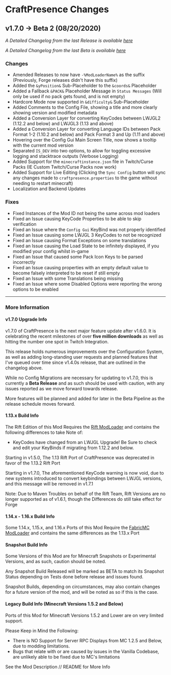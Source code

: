 # CraftPresence Changes

## v1.7.0 -> Beta 2 (08/20/2020)

_A Detailed Changelog from the last Release is available [here](https://gitlab.com/CDAGaming/CraftPresence/-/compare/release%2Fv1.6.8...release%2Fv1.7.0+Beta.2)_

_A Detailed Changelog from the last Beta is available [here](https://gitlab.com/CDAGaming/CraftPresence/-/compare/release%2Fv1.7.0+Beta.2...release%2Fv1.7.0+Beta.1)_

### Changes

*   Amended Releases to now have `-%ModLoaderName%` as the suffix (Previously, Forge releases didn't have this suffix)
*   Added the `&yPosition&` Sub-Placeholder to the `&coords&` Placeholder
*   Added a Fallback `&PACK&` Placeholder Message in `Status Messages` (Will only be used if no pack gets found, and is not empty)
*   Hardcore Mode now supported in `&difficulty&` Sub-Placeholder
*   Added Comments to the Config File, showing a title and more clearly showing version and modified metadata
*   Added a Conversion Layer for converting KeyCodes between LWJGL2 (1.12.2 and below) and LWJGL3 (1.13 and above)
*   Added a Conversion Layer for converting Language IDs between Pack Format 1-2 (1.10.2 and below) and Pack Format 3 and Up (1.11 and above)
*   Hovering over the Config Gui Main Screen Title, now shows a tooltip with the current mod version
*   Separated `IS_DEV` into two options, to allow for toggling excessive logging and stacktrace outputs (Verbose Logging)
*   Added Support for the `minecraftinstance.json` file in Twitch/Curse Packs (IE Custom Twitch/Curse Packs now work)
*   Added Support for Live Editing (Clicking the `Sync Config` button will sync any changes made to `craftpresence.properties` to the game without needing to restart minecraft)
*   Localization and Backend Updates

### Fixes

*   Fixed Instances of the Mod ID not being the same across mod loaders
*   Fixed an Issue causing KeyCode Properties to be able to skip verification
*   Fixed an Issue where the `Config Gui` KeyBind was not properly identified
*   Fixed an Issue causing some LWJGL 3 KeyCodes to not be recognized
*   Fixed an Issue causing Format Exceptions on some translations
*   Fixed an Issue causing the Load State to be infinitely displayed, if you modified your config whilst in-game
*   Fixed an Issue that caused some Pack Icon Keys to be parsed incorrectly
*   Fixed an Issue causing properties with an empty default value to become falsely interpreted to be reset if still empty
*   Fixed an Issue with some Translations being missing
*   Fixed an Issue where some Disabled Options were reporting the wrong options to be enabled

___

### More Information

#### v1.7.0 Upgrade Info

v1.7.0 of CraftPresence is the next major feature update after v1.6.0.
It is celebrating the recent milestones of over **five million downloads** as well as hitting the number one spot in Twitch Integration.

This release holds numerous improvements over the Configuration System, as well as adding long-standing user requests and planned features that I've queued over time since v1.4.0s release,
that are outlined in the changelog above.

While no Config Migrations are necessary for updating to v1.7.0, this is currently a **Beta Release** and as such should be used with caution, with any issues reported as we move forward towards release.

More features will be planned and added for later in the Beta Pipeline as the release schedule moves forward.

#### 1.13.x Build Info

The Rift Edition of this Mod Requires the [Rift ModLoader](https://www.curseforge.com/minecraft/mc-mods/rift) and contains the following differences to take Note of:

*   KeyCodes have changed from an LWJGL Upgrade! Be Sure to check and edit your KeyBinds if migrating from 1.12.2 and below.

Starting in v1.5.0, The 1.13 Rift Port of CraftPresence was deprecated in favor of the 1.13.2 Rift Port

Starting in v1.7.0, The aforementioned KeyCode warning is now void, due to new systems introduced to convert keybindings between LWJGL versions, and this message will be removed in v1.7.1

Note: Due to Maven Troubles on behalf of the Rift Team, Rift Versions are no longer supported as of v1.6.1, though the Differences do still take effect for Forge

#### 1.14.x - 1.16.x Build Info

Some 1.14.x, 1.15.x, and 1.16.x Ports of this Mod Require the [FabricMC ModLoader](https://www.curseforge.com/minecraft/mc-mods/fabric-api) and contains the same differences as the 1.13.x Port

#### Snapshot Build Info

Some Versions of this Mod are for Minecraft Snapshots or Experimental Versions, and as such, caution should be noted.

Any Snapshot Build Released will be marked as BETA to match its Snapshot Status depending on Tests done before release and issues found.

Snapshot Builds, depending on circumstances, may also contain changes for a future version of the mod, and will be noted as so if this is the case.

#### Legacy Build Info (Minecraft Versions 1.5.2 and Below)

Ports of this Mod for Minecraft Versions 1.5.2 and Lower are on very limited support.

Please Keep in Mind the Following:

*   There is NO Support for Server RPC Displays from MC 1.2.5 and Below, due to modding limitations.
*   Bugs that relate with or are caused by issues in the Vanilla Codebase, are unlikely able to be fixed due to MC's limitations

See the Mod Description // README for More Info

